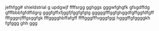 jefhfgg# shieldstrial
g
updgwjf
ffffsrgg
gghggs
gggwfghgfk
gfsgdffdg
gfffbbbfgfdffdgrg
gggfgffхfjggfjfggfgfgtg
gggggfffggfghggdfgffggfdfgff
fffgggnjfffgsggfgk
fffgggghbffafgff
ffffgggfffvgggfggj
hgggffgfggggkh
fgfggg
ghh
ggg
